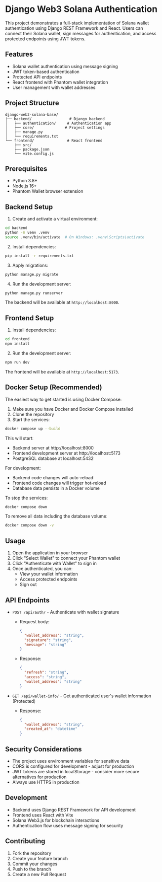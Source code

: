 # Django Web3 Solana Authentication

This project demonstrates a full-stack implementation of Solana wallet authentication using Django REST Framework and React. Users can connect their Solana wallet, sign messages for authentication, and access protected endpoints using JWT tokens.

## Features

- Solana wallet authentication using message signing
- JWT token-based authentication
- Protected API endpoints
- React frontend with Phantom wallet integration
- User management with wallet addresses

## Project Structure

```
django-web3-solana-base/
├── backend/                 # Django backend
│   ├── authentication/     # Authentication app
│   ├── core/              # Project settings
│   ├── manage.py
│   └── requirements.txt
└── frontend/               # React frontend
    ├── src/
    ├── package.json
    └── vite.config.js
```

## Prerequisites

- Python 3.8+
- Node.js 16+
- Phantom Wallet browser extension

## Backend Setup

1. Create and activate a virtual environment:
```bash
cd backend
python -m venv .venv
source .venv/bin/activate  # On Windows: .venv\Scripts\activate
```

2. Install dependencies:
```bash
pip install -r requirements.txt
```

3. Apply migrations:
```bash
python manage.py migrate
```

4. Run the development server:
```bash
python manage.py runserver
```

The backend will be available at `http://localhost:8000`.

## Frontend Setup

1. Install dependencies:
```bash
cd frontend
npm install
```

2. Run the development server:
```bash
npm run dev
```

The frontend will be available at `http://localhost:5173`.

## Docker Setup (Recommended)

The easiest way to get started is using Docker Compose:

1. Make sure you have Docker and Docker Compose installed
2. Clone the repository
3. Start the services:
```bash
docker compose up --build
```

This will start:
- Backend server at http://localhost:8000
- Frontend development server at http://localhost:5173
- PostgreSQL database at localhost:5432

For development:
- Backend code changes will auto-reload
- Frontend code changes will trigger hot-reload
- Database data persists in a Docker volume

To stop the services:
```bash
docker compose down
```

To remove all data including the database volume:
```bash
docker compose down -v
```

## Usage

1. Open the application in your browser
2. Click "Select Wallet" to connect your Phantom wallet
3. Click "Authenticate with Wallet" to sign in
4. Once authenticated, you can:
   - View your wallet information
   - Access protected endpoints
   - Sign out

## API Endpoints

- `POST /api/auth/` - Authenticate with wallet signature
  - Request body:
    ```json
    {
      "wallet_address": "string",
      "signature": "string",
      "message": "string"
    }
    ```
  - Response:
    ```json
    {
      "refresh": "string",
      "access": "string",
      "wallet_address": "string"
    }
    ```

- `GET /api/wallet-info/` - Get authenticated user's wallet information (Protected)
  - Response:
    ```json
    {
      "wallet_address": "string",
      "created_at": "datetime"
    }
    ```

## Security Considerations

- The project uses environment variables for sensitive data
- CORS is configured for development - adjust for production
- JWT tokens are stored in localStorage - consider more secure alternatives for production
- Always use HTTPS in production

## Development

- Backend uses Django REST Framework for API development
- Frontend uses React with Vite
- Solana Web3.js for blockchain interactions
- Authentication flow uses message signing for security

## Contributing

1. Fork the repository
2. Create your feature branch
3. Commit your changes
4. Push to the branch
5. Create a new Pull Request 